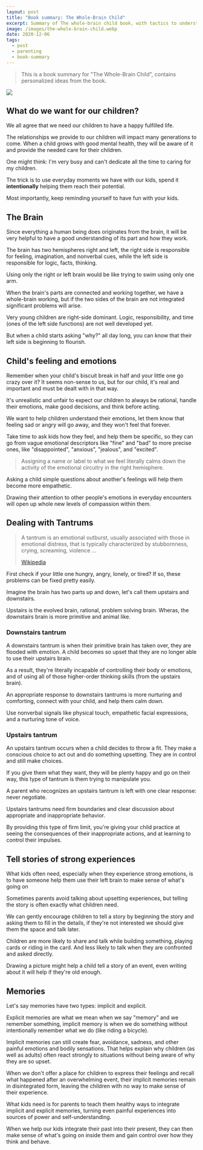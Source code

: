 ```yaml
---
layout: post
title: "Book summary: The Whole-Brain Child"
excerpt: Summary of The whole-brain child book, with tactics to understand and deal with children's feeling and emotions.
image: /images/the-whole-brain-child.webp
date: 2020-12-06
tags:
  - post
  - parenting
  - book-summary
---
```


> This is a book summary for "The Whole-Brain Child", contains personalized ideas from the book.

![](/images/the-whole-brain-child.webp)

## What do we want for our children?

We all agree that we need our children to have a happy fulfilled life.

The relationships we provide to our children will impact many generations to come. When a child grows with good mental health, they will be aware of it and provide the needed care for their children.

One might think: I'm very busy and can't dedicate all the time to caring for my children.

The trick is to use everyday moments we have with our kids, spend it **intentionally** helping them reach their potential.

Most importantly, keep reminding yourself to have fun with your kids.

## The Brain

Since everything a human being does originates from the brain, it will be very helpful to have a good understanding of its part and how they work.

The brain has two hemispheres right and left, the right side is responsible for feeling, imagination, and nonverbal cues, while the left side is responsible for logic, facts, thinking.

Using only the right or left brain would be like trying to swim using only one arm.

When the brain's parts are connected and working together, we have a whole-brain working, but if the two sides of the brain are not integrated significant problems will arise.

Very young children are right-side dominant. Logic, responsibility, and time (ones of the left side functions) are not well developed yet.

But when a child starts asking "why?" all day long, you can know that their left side is beginning to flourish.

## Child's feeling and emotions

Remember when your child's biscuit break in half and your little one go crazy over it? It seems non-sense to us, but for our child, it's real and important and must be dealt with in that way.

It's unrealistic and unfair to expect our children to always be rational, handle their emotions, make good decisions, and think before acting.

We want to help children understand their emotions, let them know that feeling sad or angry will go away, and they won't feel that forever.

Take time to ask kids how they feel, and help them be specific, so they can go from vague emotional descriptors like "fine" and "bad" to more precise ones, like "disappointed", "anxious", "jealous", and "excited".

> Assigning a name or label to what we feel literally calms down the activity of the emotional circuitry in the right hemisphere.

Asking a child simple questions about another's feelings will help them become more empathetic.

Drawing their attention to other people's emotions in everyday encounters will open up whole new levels of compassion within them.

## Dealing with Tantrums

> A tantrum is an emotional outburst, usually associated with those in emotional distress, that is typically characterized by stubbornness, crying, screaming, violence ...
>
> [Wikipedia](https://en.wikipedia.org/wiki/Tantrum)

First check if your little one hungry, angry, lonely, or tired? If so, these problems can be fixed pretty easily.

Imagine the brain has two parts up and down, let's call them upstairs and downstairs.

Upstairs is the evolved brain, rational, problem solving brain. Wheras, the downstairs brain is more primitive and animal like.

### Downstairs tantrum

A downstairs tantrum is when their primitive brain has taken over, they are flooded with emotion. A child becomes so upset that they are no longer able to use their upstairs brain.

As a result, they're literally incapable of controlling their body or emotions, and of using all of those higher-order thinking skills (from the upstairs brain).

An appropriate response to downstairs tantrums is more nurturing and comforting, connect with your child, and help them calm down.

Use nonverbal signals like physical touch, empathetic facial expressions, and a nurturing tone of voice.

### Upstairs tantrum

An upstairs tantrum occurs when a child decides to throw a fit. They make a conscious choice to act out and do something upsetting. They are in control and still make choices.

If you give them what they want, they will be plenty happy and go on their way, this type of tantrum is them trying to manipulate you.

A parent who recognizes an upstairs tantrum is left with one clear response: never negotiate.

Upstairs tantrums need firm boundaries and clear discussion about appropriate and inappropriate behavior.

By providing this type of firm limit, you're giving your child practice at seeing the consequences of their inappropriate actions, and at learning to control their impulses.

## Tell stories of strong experiences

What kids often need, especially when they experience strong emotions, is to have someone help them use their left brain to make sense of what's going on

Sometimes parents avoid talking about upsetting experiences, but telling the story is often exactly what children need.

We can gently encourage children to tell a story by beginning the story and asking them to fill in the details, if they're not interested we should give them the space and talk later.

Children are more likely to share and talk while building something, playing cards or riding in the card. And less likely to talk when they are confronted and asked directly.

Drawing a picture might help a child tell a story of an event, even writing about it will help if they're old enough.

## Memories

Let's say memories have two types: implicit and explicit.

Explicit memories are what we mean when we say "memory" and we remember something, implicit memory is when we do something without intentionally remember what we do (like riding a bicycle).

Implicit memories can still create fear, avoidance, sadness, and other painful emotions and bodily sensations. That helps explain why children (as well as adults) often react strongly to situations without being aware of why they are so upset.

When we don't offer a place for children to express their feelings and recall what happened after an overwhelming event, their implicit memories remain in disintegrated form, leaving the children with no way to make sense of their experience.

What kids need is for parents to teach them healthy ways to integrate implicit and explicit memories, turning even painful experiences into sources of power and self-understanding.

When we help our kids integrate their past into their present, they can then make sense of what's going on inside them and gain control over how they think and behave.
